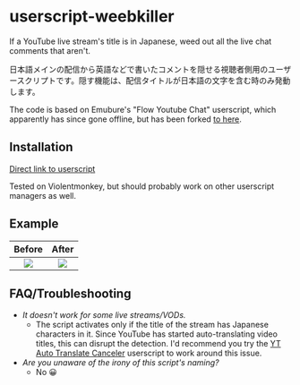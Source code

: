 # userscript-weebkiller

If a YouTube live stream's title is in Japanese, weed out all the live chat comments that aren't.

日本語メインの配信から英語などで書いたコメントを隠せる視聴者側用のユーザースクリプトです。隠す機能は、配信タイトルが日本語の文字を含む時のみ発動します。

The code is based on Emubure's "Flow Youtube Chat" userscript, which apparently has since gone offline, but has been forked [to here](https://github.com/gepz/userscript/tree/main/packages/flow-youtube-chat).

## Installation
[Direct link to userscript](https://github.com/Rainyan/userscript-weebkiller/raw/main/weebkiller.user.js)

Tested on Violentmonkey, but should probably work on other userscript managers as well.

## Example

Before                     |  After
:-------------------------:|:-------------------------:
![](https://user-images.githubusercontent.com/6595066/173186270-a636f228-0ed8-4b9d-a981-fd5e1263650b.png)  |  ![](https://user-images.githubusercontent.com/6595066/173186274-562fd475-255e-4cc0-8adc-f141b3aa9b96.png)

## FAQ/Troubleshooting

* _It doesn't work for some live streams/VODs._
  * The script activates only if the title of the stream has Japanese characters in it. Since YouTube has started auto-translating video titles, this can disrupt the detection. I'd recommend you try the [YT Auto Translate Canceler](https://github.com/pcouy/YoutubeAutotranslateCanceler/) userscript to work around this issue.
* _Are you unaware of the irony of this script's naming?_
  * No 😀
